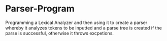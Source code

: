 # Parser-Program
Programming a Lexical Analyzer and then using it to create a parser whereby it analyzes tokens to be inputted and a parse tree is created if the parse is successful, otherwise it throws excpetions.
